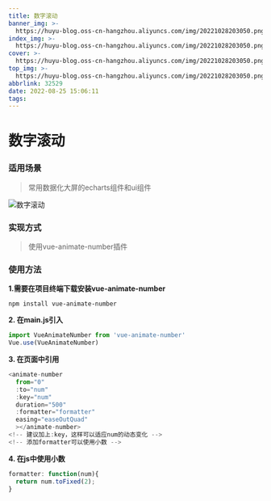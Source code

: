 ```yaml
---
title: 数字滚动
banner_img: >-
  https://huyu-blog.oss-cn-hangzhou.aliyuncs.com/img/20221028203050.png?x-oss-process=style/huyu
index_img: >-
  https://huyu-blog.oss-cn-hangzhou.aliyuncs.com/img/20221028203050.png?x-oss-process=style/huyu
cover: >-
  https://huyu-blog.oss-cn-hangzhou.aliyuncs.com/img/20221028203050.png?x-oss-process=style/huyu
top_img: >-
  https://huyu-blog.oss-cn-hangzhou.aliyuncs.com/img/20221028203050.png?x-oss-process=style/huyu
abbrlink: 32529
date: 2022-08-25 15:06:11
tags:
---
```


# 数字滚动



### 适用场景

> 常用数据化大屏的echarts组件和ui组件

![数字滚动](https://raw.githubusercontent.com/pan52yu/blogImg/main/%E6%95%B0%E5%AD%97%E6%BB%9A%E5%8A%A8.gif)

### 实现方式

> 使用vue-animate-number插件

### 使用方法

**1.需要在项目终端下载安装vue-animate-number**

```shell
npm install vue-animate-number
```

**2. 在main.js引入**

```js
import VueAnimateNumber from 'vue-animate-number'
Vue.use(VueAnimateNumber)
```

**3. 在页面中引用**

```js
<animate-number
  from="0"
  :to="num"
  :key="num"
  duration="500"
  :formatter="formatter"
  easing="easeOutQuad"
  ></animate-number>
<!-- 建议加上:key，这样可以适应num的动态变化 -->
<!-- 添加formatter可以使用小数 -->
```

**4. 在js中使用小数**

```js
formatter: function(num){
  return num.toFixed(2);
}
```

